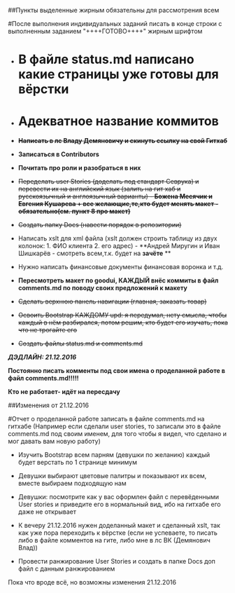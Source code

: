 ##Пункты выделенные жирным обязательны для рассмотрения всем

#После выполнения индивидуальных заданий писать в конце строки с выполненным заданием "++++ГОТОВО++++" жирным шрифтом

* # **В файле status.md написано какие страницы уже готовы для вёрстки**

* # **Адекватное название коммитов**

* ~~**Написать в лс Владу Демяновичу и скинуть ссылку на свой Гитхаб**~~

* **Записаться в Contributors**

* **Почитать про роли и разобраться в них**

* ~~Переделать  user Stories (доделать под стандарт Севрука) и перевести их на английский язык (залить на гит хаб и русскоязычный и англоязычный варианты) - 
**Божена Месячик и Евгения Кушарева + все желающие,те,кто будет менять макет - обязательно(см. пункт 8 про макет)**~~

* ~~Создать папку Docs (навести порядок в репозитории)~~

* Написать xslt для xml файла (xslt должен строить таблицу из двух колонок: 1. ФИО клиента 2. его адрес) - 
**Андрей Миругин и Иван Шишкарёв - смотреть всем,т.к. будет на **зачёте** **

* Нужно написать финансовые документы финансовая воронка и т.д.

* **Пересмотреть макет по goodui, КАЖДЫЙ внёс коммиты в файл comments.md по поводу своих предложений к макету**

* ~~Сделать верхнюю панель навигации (главная, заказать товар)~~

* ~~Освоить Bootstrap КАЖДОМУ upd: я передумал, нету смысла, чтобы каждый в нём разбирался, потом решим, кто будет его изучать, пока что не трогайте его~~

* ~~Создать файлы status.md и comments.md~~

***ДЭДЛАЙН: 21.12.2016***

**Постоянно писать комменты под свои имена о проделанной работе в файл comments.md!!!!!**

**Кто не работает- идёт на пересдачу**


##Изменения от 21.12.2016

#Отчет о проделанной работе записать в файле comments.md на гитхабе (Например если сделали user stories, то записали это в файле comments.md под своим именем, для того чтобы я видел, что сделано и мог давать вам новую работу)

* Изучить Bootstrap всем парням (девушки по желанию) каждый будет верстать по 1 странице минимум

* Девушки выбирают цветовые палитры и показывают их всем, вместе выбираем подходящую нам

* Девушки: посмотрите как у вас оформлен файл с перевёденными User stories и приведите его в нормальный вид, ибо на гитхабе его даже не открывает

* К вечеру 21.12.2016 нужен доделанный макет и сделанный xslt, так как уже пора переходить к вёрстке (если не успеваете, то писать либо в файле комментов на гите, либо мне в лс ВК (Демянович Влад))

* Провести ранжирование User Stories и создать в папке Docs доп файл с данным ранжированием

Пока что вроде всё, но возможны изменения 21.12.2016
